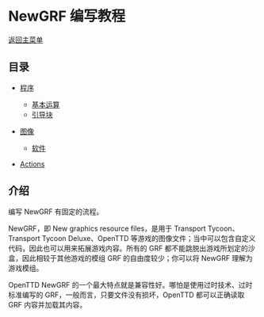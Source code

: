 # NewGRF 编写教程

[返回主菜单](../../../readme.md)

## 目录

- [程序](./code_introduction.md)
  - [基本运算](./code_functions.md)
  - [引导块](./code_header.md)
- [图像](./sprites_introduction.md)
  - [软件](./sprites_software.md)

- [Actions](./actions_introduction.md)

## 介绍

编写 NewGRF 有固定的流程。

NewGRF，即 New graphics resource files，是用于 Transport Tycoon、Transport Tycoon Deluxe、OpenTTD 等游戏的图像文件；当中可以包含自定义代码，因此也可以用来拓展游戏内容。所有的 GRF 都不能跳脱出游戏所划定的沙盒，因此相较于其他游戏的模组 GRF 的自由度较少；你可以将 NewGRF 理解为游戏模组。

OpenTTD NewGRF 的一个最大特点就是兼容性好。哪怕是使用过时技术、过时标准编写的 GRF，一般而言，只要文件没有损坏，OpenTTD 都可以正确读取 GRF 内容并加载其内容。
